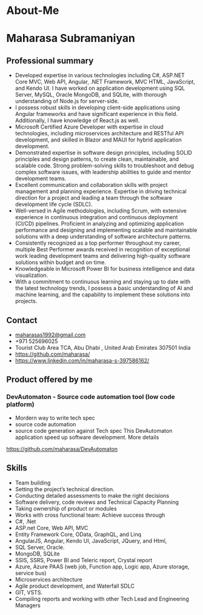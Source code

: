 # About-Me
 
# Maharasa Subramaniyan
## Professional summary
- Developed expertise in various technologies including C#, ASP.NET Core MVC, Web API, Angular, .NET Framework, MVC HTML, JavaScript, and Kendo UI. I have worked on application development using SQL Server, MySQL, Oracle MongoDB, and SQLite, with thorough understanding of Node.js for server-side. 
- I possess robust skills in developing client-side applications using Angular frameworks and have significant experience in this field. Additionally, I have knowledge of React.js as well.
- Microsoft Certified Azure Developer with expertise in cloud technologies, including microservices architecture and RESTful API development, and skilled in Blazor and MAUI for hybrid application development.
- Demonstrated expertise in software design principles, including SOLID principles and design patterns, to create clean, maintainable, and scalable code. Strong problem-solving skills to troubleshoot and debug complex software issues, with leadership abilities to guide and mentor development teams.
- Excellent communication and collaboration skills with project management and planning experience. Expertise in driving technical direction for a project and leading a team through the software development life cycle (SDLC).
- Well-versed in Agile methodologies, including Scrum, with extensive experience in continuous integration and continuous deployment (CI/CD) pipelines. Proficient in analyzing and optimizing application performance and designing and implementing scalable and maintainable solutions with a deep understanding of software architecture patterns.
- Consistently recognized as a top performer throughout my career, multiple Best Performer awards received in recognition of exceptional work leading development teams and delivering high-quality software solutions within budget and on time.
- Knowledgeable in Microsoft Power BI for business intelligence and data visualization.
- With a commitment to continuous learning and staying up to date with the latest technology trends, I possess a basic understanding of AI and machine learning, and the capability to implement these solutions into projects.



## Contact
- maharasas1992@gmail.com
-	+971 525696025
-	Tourist Club Area
TCA, Abu Dhabi , United Arab Emirates 307501 
 	India 
- https://github.com/maharasa/ 
- https://www.linkedin.com/in/maharasa-s-397586162/
## Product offered by me  
### DevAutomaton - Source code automation tool (low code platform)
  - Mordern way to write tech spec
  - source code automation
  - source code generation against Tech spec
   This DevAutomaton application speed up software development. More details
   
 https://github.com/maharasa/DevAutomaton
## Skills
- Team building
- Setting the project’s technical direction.
- Conducting detailed assessments to make the right decisions 
- Software delivery, code reviews and Technical Capacity Planning
- Taking ownership of product or modules
- Works with cross functional team: Achieve success through
-	C#, .Net
-	ASP.net Core, Web API, MVC
-	Entity Framework Core, OData, GraphQL, and Linq
-	AngularJS, Angular, Kendo UI, JavaScript, JQuery, and Html,
-	SQL Server, Oracle.
-	MongoDB, SQLite
-	SSIS, SSRS, Power BI and Teleric report, Crystal report
-	Azure, Azure PAAS (web job, Function app, Logic app, Azure storage, service bus)
-	Microservices architecture
-	Agile product development, and Waterfall SDLC
-	GIT, VSTS.
- Compiling reports and working with other Tech Lead and Engineering Managers


 
